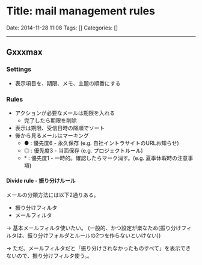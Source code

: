 # Title: mail management rules

Date: 2014-11-28 11:08
Tags: []
Categories: []

---

## Gxxxmax

### Settings

- 表示項目を、期限、メモ、主題の順番にする

### Rules

- アクションが必要なメールは期限を入れる
    - 完了したら期限を削除
- 表示は期限、受信日時の降順でソート
- 後から見るメールはマーキング
    - ● : 優先度6 - 永久保存 (e.g. 自社イントラサイトのURLお知らせ)
    - ◎ : 優先度3 - 当面保存 (e.g. プロジェクトルール)
    - \*  : 優先度1 - 一時的。確認したらマーク消す。(e.g. 夏季休暇時の注意事項)

#### Divide rule - 振り分けルール

メールの分類方法には以下2通りある。

- 振り分けフィルタ
- メールフィルタ

-> 基本メールフィルタ使いたい。 (一般的、かつ設定が楽なため(振り分けフィルタは、振り分けフォルダとルールの2つを作らないといけない))

-> ただ、メールフィルタだと「振り分けされなかったものすべて」を表示できないので、振り分けフィルタ使う。。

